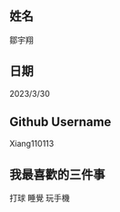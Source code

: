 姓名
----
鄒宇翔

日期
----
2023/3/30

Github Username
---------------
Xiang110113

我最喜歡的三件事
---------------
打球 睡覺 玩手機